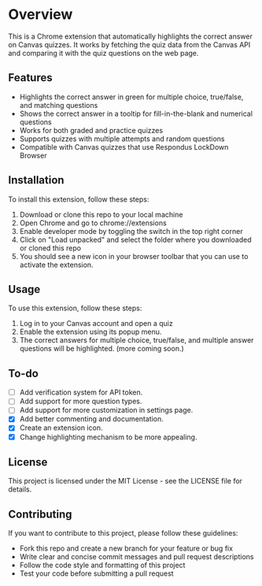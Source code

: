 # Overview

This is a Chrome extension that automatically highlights the correct answer on Canvas quizzes. It works by fetching the quiz data from the Canvas API and comparing it with the quiz questions on the web page.

## Features

- Highlights the correct answer in green for multiple choice, true/false, and matching questions
- Shows the correct answer in a tooltip for fill-in-the-blank and numerical questions
- Works for both graded and practice quizzes
- Supports quizzes with multiple attempts and random questions
- Compatible with Canvas quizzes that use Respondus LockDown Browser

## Installation

To install this extension, follow these steps:

1. Download or clone this repo to your local machine
2. Open Chrome and go to chrome://extensions
3. Enable developer mode by toggling the switch in the top right corner
4. Click on "Load unpacked" and select the folder where you downloaded or cloned this repo
5. You should see a new icon in your browser toolbar that you can use to activate the extension.

## Usage

To use this extension, follow these steps:

1. Log in to your Canvas account and open a quiz
2. Enable the extension using its popup menu.
3. The correct answers for multiple choice, true/false, and multiple answer questions will be highlighted. (more coming soon.)

## To-do

- [ ] Add verification system for API token.
- [ ] Add support for more question types.
- [ ] Add support for more customization in settings page.
- [x] Add better commenting and documentation.
- [x] Create an extension icon.
- [x] Change highlighting mechanism to be more appealing.

## License

This project is licensed under the MIT License - see the LICENSE file for details.

## Contributing

If you want to contribute to this project, please follow these guidelines:

- Fork this repo and create a new branch for your feature or bug fix
- Write clear and concise commit messages and pull request descriptions
- Follow the code style and formatting of this project
- Test your code before submitting a pull request